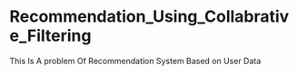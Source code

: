 # Recommendation_Using_Collabrative_Filtering
This Is A problem Of Recommendation System Based on User Data
